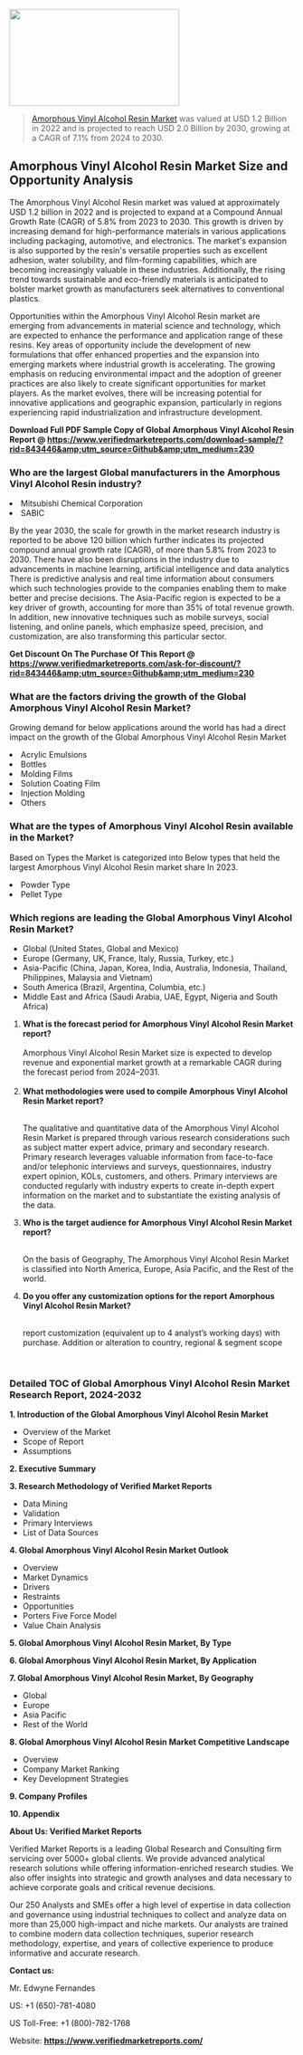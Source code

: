 <img src="https://ffe5etoiles.com/wp-content/uploads/2024/12/MST1-300x171.png" alt="" width="300" height="171" class="alignnone size-medium wp-image-20088" /><blockquote><p><p><a href="https://www.verifiedmarketreports.com/download-sample/?rid=843446&utm_source=Github&utm_medium=230" target="_blank">Amorphous Vinyl Alcohol Resin Market</a> was valued at USD 1.2 Billion in 2022 and is projected to reach USD 2.0 Billion by 2030, growing at a CAGR of 7.1% from 2024 to 2030.</p></blockquote><p><h2>Amorphous Vinyl Alcohol Resin Market Size and Opportunity Analysis</h2><p>The Amorphous Vinyl Alcohol Resin market was valued at approximately USD 1.2 billion in 2022 and is projected to expand at a Compound Annual Growth Rate (CAGR) of 5.8% from 2023 to 2030. This growth is driven by increasing demand for high-performance materials in various applications including packaging, automotive, and electronics. The market's expansion is also supported by the resin's versatile properties such as excellent adhesion, water solubility, and film-forming capabilities, which are becoming increasingly valuable in these industries. Additionally, the rising trend towards sustainable and eco-friendly materials is anticipated to bolster market growth as manufacturers seek alternatives to conventional plastics.</p><p>Opportunities within the Amorphous Vinyl Alcohol Resin market are emerging from advancements in material science and technology, which are expected to enhance the performance and application range of these resins. Key areas of opportunity include the development of new formulations that offer enhanced properties and the expansion into emerging markets where industrial growth is accelerating. The growing emphasis on reducing environmental impact and the adoption of greener practices are also likely to create significant opportunities for market players. As the market evolves, there will be increasing potential for innovative applications and geographic expansion, particularly in regions experiencing rapid industrialization and infrastructure development.</p></p><p class=""><strong>Download Full PDF Sample Copy of Global Amorphous Vinyl Alcohol Resin Report @ <a href="https://www.verifiedmarketreports.com/download-sample/?rid=843446&amp;utm_source=Github&amp;utm_medium=230" target="_blank">https://www.verifiedmarketreports.com/download-sample/?rid=843446&amp;utm_source=Github&amp;utm_medium=230</a></strong></p><h3 id="" class="">Who are the largest Global manufacturers in the Amorphous Vinyl Alcohol Resin industry?</h3><p><li>Mitsubishi Chemical Corporation</li><li> SABIC</li></p><div class=""><div class="" dir="" data-message-author-role="" data-message-id="" data-message-model-slug=""><div class=""><div class=""><div class=""><div class="" dir="" data-message-author-role="" data-message-id="" data-message-model-slug=""><div class=""><div class=""><p>By the year 2030, the scale for growth in the market research industry is reported to be above 120 billion which further indicates its projected compound annual growth rate (CAGR), of more than 5.8% from 2023 to 2030. There have also been disruptions in the industry due to advancements in machine learning, artificial intelligence and data analytics There is predictive analysis and real time information about consumers which such technologies provide to the companies enabling them to make better and precise decisions. The Asia-Pacific region is expected to be a key driver of growth, accounting for more than 35% of total revenue growth. In addition, new innovative techniques such as mobile surveys, social listening, and online panels, which emphasize speed, precision, and customization, are also transforming this particular sector.</p><p><strong>Get Discount On The Purchase Of This Report @&nbsp; <a href="https://www.verifiedmarketreports.com/ask-for-discount/?rid=843446&amp;utm_source=Github&amp;utm_medium=230" target="_blank">https://www.verifiedmarketreports.com/ask-for-discount/?rid=843446&amp;utm_source=Github&amp;utm_medium=230</a></strong></p></div></div></div></div></div></div></div></div><h3 id="" class="">What are the factors driving the growth of the Global Amorphous Vinyl Alcohol Resin Market?</h3><p id="" class="">Growing demand for below applications around the world has had a direct impact on the growth of the Global Amorphous Vinyl Alcohol Resin Market</p><p id="" class=""><li>Acrylic Emulsions</li><li> Bottles</li><li> Molding Films</li><li> Solution Coating Film</li><li> Injection Molding</li><li> Others</li></p><h3 id="" class="">What are the types of Amorphous Vinyl Alcohol Resin available in the Market?</h3><p id="" class="">Based on Types the Market is categorized into Below types that held the largest Amorphous Vinyl Alcohol Resin market share In 2023.</p><p id="" class=""><li>Powder Type</li><li> Pellet Type</li></p><h3 id="" class="">Which regions are leading the Global Amorphous Vinyl Alcohol Resin Market?</h3><ul><li>Global (United States, Global and Mexico)</li><li>Europe (Germany, UK, France, Italy, Russia, Turkey, etc.)</li><li>Asia-Pacific (China, Japan, Korea, India, Australia, Indonesia, Thailand, Philippines, Malaysia and Vietnam)</li><li>South America (Brazil, Argentina, Columbia, etc.)</li><li>Middle East and Africa (Saudi Arabia, UAE, Egypt, Nigeria and South Africa)</li></ul><p><ol><li><strong>What is the forecast period for Amorphous Vinyl Alcohol Resin Market report?<br /></strong><br /><span data-sheets-root="1" data-sheets-value="{&quot;1&quot;:2,&quot;2&quot;:&quot;XXXX size is expected to develop revenue and exponential market growth at a remarkable CAGR during the forecast period from 2024&ndash;2030.&quot;}" data-sheets-userformat="{&quot;2&quot;:12674,&quot;4&quot;:{&quot;1&quot;:2,&quot;2&quot;:16776960},&quot;10&quot;:2,&quot;11&quot;:0,&quot;15&quot;:&quot;Arial&quot;,&quot;16&quot;:12}">Amorphous Vinyl Alcohol Resin Market size is expected to develop revenue and exponential market growth at a remarkable CAGR during the forecast period from 2024&ndash;2031.</span><br /><br /></li><li><strong>What methodologies were used to compile Amorphous Vinyl Alcohol Resin Market report?<br /><br /></strong><p>The qualitative and quantitative data of the&nbsp;Amorphous Vinyl Alcohol Resin Market is prepared through various research considerations such as subject matter expert advice, primary and secondary research. Primary research leverages valuable information from face-to-face and/or telephonic interviews and surveys, questionnaires, industry expert opinion, KOLs, customers, and others. Primary interviews are conducted regularly with industry experts to create in-depth expert information on the market and to substantiate the existing analysis of the data.&nbsp;</p></li><li><strong>Who is the target audience for Amorphous Vinyl Alcohol Resin Market report?<br /><br /></strong><p>On the basis of Geography, The&nbsp;Amorphous Vinyl Alcohol Resin Market is classified into North America, Europe, Asia Pacific, and the Rest of the world.</p></li><li><strong>Do you offer any customization options for the report Amorphous Vinyl Alcohol Resin Market?<br /><br /></strong><p>report customization (equivalent up to 4 analyst&rsquo;s working days) with purchase. Addition or alteration to country, regional &amp; segment scope</p><p>&nbsp;</p></li></ol></p><h3 id="" class="">Detailed TOC of Global Amorphous Vinyl Alcohol Resin Market Research Report, 2024-2032</h3><p id="" class=""><strong>1. Introduction of the Global Amorphous Vinyl Alcohol Resin Market</strong></p><ul><li>Overview of the Market</li><li>Scope of Report</li><li>Assumptions</li></ul><p id="" class=""><strong>2. Executive Summary</strong></p><p id="" class=""><strong>3. Research Methodology of&nbsp;Verified Market Reports</strong></p><ul><li>Data Mining</li><li>Validation</li><li>Primary Interviews</li><li>List of Data Sources</li></ul><p id="" class=""><strong>4. Global Amorphous Vinyl Alcohol Resin Market Outlook</strong></p><ul><li>Overview</li><li>Market Dynamics</li><li>Drivers</li><li>Restraints</li><li>Opportunities</li><li>Porters Five Force Model</li><li>Value Chain Analysis</li></ul><p id="" class=""><strong>5. Global Amorphous Vinyl Alcohol Resin Market, By&nbsp;Type</strong></p><p id="" class=""><strong>6. Global Amorphous Vinyl Alcohol Resin Market, By Application</strong></p><p id="" class=""><strong>7. Global Amorphous Vinyl Alcohol Resin Market, By Geography</strong></p><ul><li>Global</li><li>Europe</li><li>Asia Pacific</li><li>Rest of the World</li></ul><p id="" class=""><strong>8. Global Amorphous Vinyl Alcohol Resin Market Competitive Landscape</strong></p><ul><li>Overview</li><li>Company Market Ranking</li><li>Key Development Strategies</li></ul><p id="" class=""><strong>9. Company Profiles</strong></p><p id="" class=""><strong>10. Appendix</strong></p><p id="" class=""><strong>About Us: Verified Market Reports</strong></p><p id="" class="">Verified Market Reports is a leading Global Research and Consulting firm servicing over 5000+ global clients. We provide advanced analytical research solutions while offering information-enriched research studies. We also offer insights into strategic and growth analyses and data necessary to achieve corporate goals and critical revenue decisions.</p><p id="" class="">Our 250 Analysts and SMEs offer a high level of expertise in data collection and governance using industrial techniques to collect and analyze data on more than 25,000 high-impact and niche markets. Our analysts are trained to combine modern data collection techniques, superior research methodology, expertise, and years of collective experience to produce informative and accurate research.</p><p id="" class=""><strong>Contact us:</strong></p><p id="" class="">Mr. Edwyne Fernandes</p><p id="" class="">US: +1 (650)-781-4080</p><p id="" class="">US Toll-Free: +1 (800)-782-1768</p><p id="" class="">Website: <a target="" data-test-app-aware-link=""><strong>https://www.verifiedmarketreports.com/</strong></a></p>
